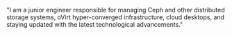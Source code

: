"I am a junior engineer 
responsible for managing Ceph and other distributed storage systems, 
oVirt hyper-converged infrastructure, cloud desktops,
and staying updated with the latest technological advancements."
